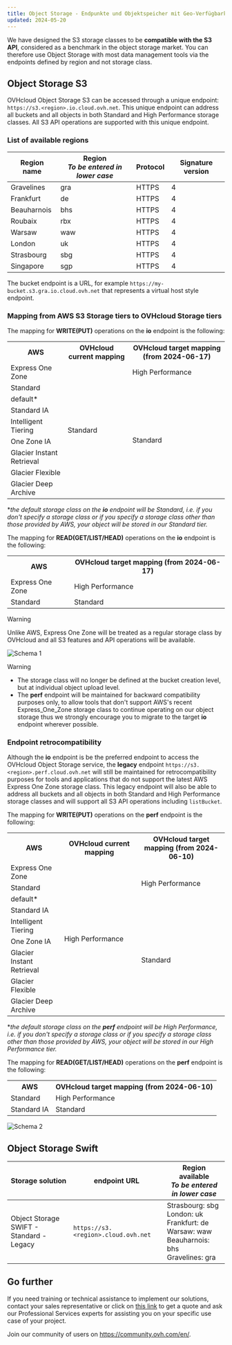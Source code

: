 ```yaml
---
title: Object Storage - Endpunkte und Objektspeicher mit Geo-Verfügbarkeit (EN)
updated: 2024-05-20
---
```


<style>
td:nth-of-type(2) {
  white-space:nowrap;
}
</style>

We have designed the S3 storage classes to be **compatible with the S3 API**, considered as a benchmark in the object storage market. You can therefore use Object Storage with most data management tools via the endpoints defined by region and not storage class.

## Object Storage S3

OVHcloud Object Storage S3 can be accessed through a unique endpoint: `https://s3.<region>.io.cloud.ovh.net`. This unique endpoint can address all buckets and all objects in both Standard and High Performance storage classes. All S3 API operations are supported with this unique endpoint.

### List of available regions

| Region name | Region<br><b><i>To be entered in lower case</i></b> | Protocol |  Signature version |
| ------ | ------ | ------ | ------ |
| Gravelines | gra | HTTPS | 4 |
| Frankfurt | de | HTTPS | 4 |
| Beauharnois | bhs | HTTPS | 4 |
| Roubaix | rbx | HTTPS | 4 |
| Warsaw | waw | HTTPS | 4 |
| London | uk | HTTPS | 4 |
| Strasbourg | sbg | HTTPS | 4 |
| Singapore | sgp | HTTPS | 4 |

The bucket endpoint is a URL, for example `https://my-bucket.s3.gra.io.cloud.ovh.net` that represents a virtual host style endpoint.

### Mapping from AWS S3 Storage tiers to OVHcloud Storage tiers

The mapping for **WRITE(PUT)** operations on the **io** endpoint is the following:

<table>
    <tr>
        <th>AWS</th>
        <th>OVHcloud current mapping</th>
        <th>OVHcloud target mapping (from 2024-06-17)</th>
    </tr>
    <tr>
        <td>Express One Zone</td> 
        <td rowspan=9>Standard</td>
        <td>High Performance</td>
    </tr>
    <tr>
        <td>Standard</td>
        <td rowspan=8>Standard</td>
    </tr>
    <tr>
        <td>default*</td>
    </tr>
    <tr>
         <td>Standard IA</td>     
    </tr>
    <tr>
        <td>Intelligent Tiering</td>
    </tr>
    <tr>
        <td>One Zone IA</td>
    </tr>
    <tr>
        <td>Glacier Instant Retrieval</td>
    </tr>
    <tr>
        <td>Glacier Flexible</td>
    </tr>
    <tr>
        <td>Glacier Deep Archive</td>
    </tr>
</table>

*_the default storage class on the **io** endpoint will be Standard, i.e. if you don't specify a storage class or if you specify a storage class other than those provided by AWS, your object will be stored in our Standard tier._

The mapping for **READ(GET/LIST/HEAD)** operations on the **io** endpoint is the following:

<table>
    <tr>
        <th>AWS</th>
        <th>OVHcloud target mapping (from 2024-06-17)</th>
    </tr>
    <tr>
        <td>Express One Zone</td> 
        <td>High Performance</td>
    </tr>
    <tr>
        <td>Standard</td>
        <td>Standard</td>
    </tr>
</table>

> [!warning]
> Unlike AWS, Express One Zone will be treated as a regular storage class by OVHcloud and all S3 features and API operations will be available.

![Schema 1](images/io-mapping.png)

> [!warning]
> - The storage class will no longer be defined at the bucket creation level, but at individual object upload level.
> - The **perf** endpoint will be maintained for backward compatibility purposes only, to allow tools that don't support AWS's recent Express_One_Zone storage class to continue operating on our object storage thus we strongly encourage you to migrate to the target **io** endpoint wherever possible.

### Endpoint retrocompatibility

Although the **io** endpoint is be the preferred endpoint to access the OVHcloud Object Storage service, the **legacy** endpoint `https://s3.<region>.perf.cloud.ovh.net` will still be maintained for retrocompatibility purposes for tools and applications that do not support the latest AWS Express One Zone storage class. This legacy endpoint will also be able to address all buckets and all objects in both Standard and High Performance storage classes and will support all S3 API operations including `listBucket`.

The mapping for **WRITE(PUT)** operations on the **perf** endpoint is the following:

<table>
    <tr>
        <th>AWS</th>
        <th>OVHcloud current mapping</th>
        <th>OVHcloud target mapping (from 2024-06-10)</th>
    </tr>
    <tr>
        <td>Express One Zone</td> 
        <td rowspan=9>High Performance</td>
        <td rowspan=3>High Performance</td>
    </tr>
    <tr>
        <td>Standard</td>
    </tr>
    <tr>
        <td>default*</td>
    </tr>
    <tr>
         <td>Standard IA</td>
        <td rowspan=6>Standard</td>
    </tr>
    <tr>
        <td>Intelligent Tiering</td>
    </tr>
    <tr>
        <td>One Zone IA</td>
    </tr>
    <tr>
        <td>Glacier Instant Retrieval</td>
    </tr>
    <tr>
        <td>Glacier Flexible</td>
    </tr>
    <tr>
        <td>Glacier Deep Archive</td>
    </tr>
</table>

*_the default storage class on the **perf** endpoint will be High Performance, i.e. if you don't specify a storage class or if you specify a storage class other than those provided by AWS, your object will be stored in our High Performance tier._

The mapping for **READ(GET/LIST/HEAD)** operations on the **perf** endpoint is the following:

<table>
    <tr>
        <th>AWS</th>
        <th>OVHcloud target mapping (from 2024-06-10)</th>
    </tr>
    <tr>
        <td>Standard</td> 
        <td>High Performance</td>
    </tr>
    <tr>
        <td>Standard IA</td>
        <td>Standard</td>
    </tr>
</table>

![Schema 2](images/perf-mapping.png)

## Object Storage Swift

| Storage solution | endpoint URL | Region available<br><b><i>To be entered in lower case</i></b> |
| ------ | ------ | ------ |
| Object Storage SWIFT - Standard - Legacy |`https://s3.<region>.cloud.ovh.net` | Strasbourg: sbg<br>London: uk<br>Frankfurt: de<br>Warsaw: waw<br>Beauharnois: bhs<br>Gravelines: gra |

## Go further

If you need training or technical assistance to implement our solutions, contact your sales representative or click on [this link](/links/professional-services) to get a quote and ask our Professional Services experts for assisting you on your specific use case of your project.

Join our community of users on <https://community.ovh.com/en/>.
